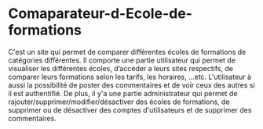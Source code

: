 # Comaparateur-d-Ecole-de-formations

C'est un site qui permet de comparer différentes écoles de formations de catégories différentes. 
Il comporte une partie utilisateur qui permet de visualiser les différentes écoles, d’accéder a leurs sites respectifs, de comparer leurs 
formations selon les tarifs, les horaires, ...etc. L'utilisateur à aussi la possibilité de poster des commentaires et de voir 
ceux des autres si il est authentifié. 
De plus, il y'a une partie administrateur qui permet de rajouter/supprimer/modifier/désactiver des écoles de formations, 
de supprimer ou de désactiver des comptes d'utilisateurs et de supprimer des commentaires.
